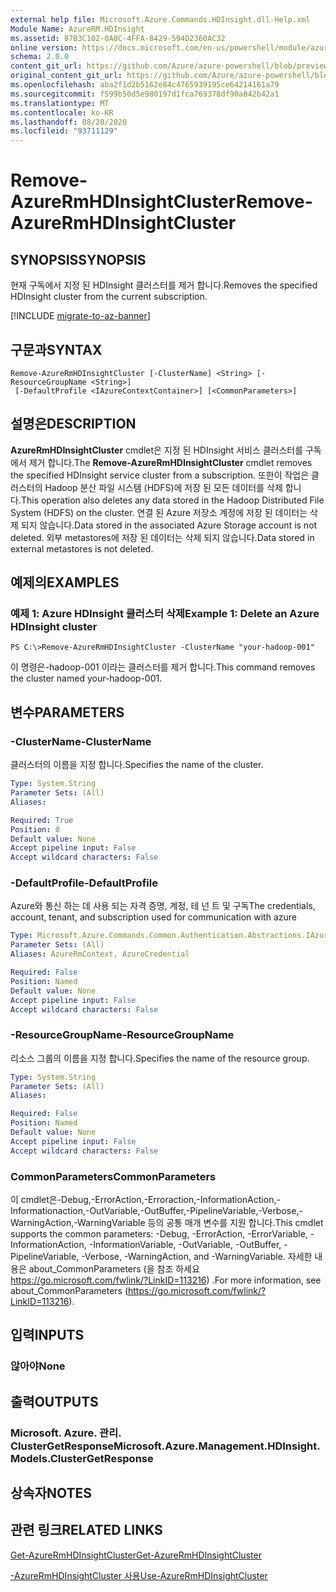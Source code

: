 ```yaml
---
external help file: Microsoft.Azure.Commands.HDInsight.dll-Help.xml
Module Name: AzureRM.HDInsight
ms.assetid: 87B3C102-0A8C-4FFA-8429-594D2360AC32
online version: https://docs.microsoft.com/en-us/powershell/module/azurerm.hdinsight/remove-azurermhdinsightcluster
schema: 2.0.0
content_git_url: https://github.com/Azure/azure-powershell/blob/preview/src/ResourceManager/HDInsight/Commands.HDInsight/help/Remove-AzureRmHDInsightCluster.md
original_content_git_url: https://github.com/Azure/azure-powershell/blob/preview/src/ResourceManager/HDInsight/Commands.HDInsight/help/Remove-AzureRmHDInsightCluster.md
ms.openlocfilehash: aba2f1d2b5162e84c4765939195ce64214161a79
ms.sourcegitcommit: f599b50d5e980197d1fca769378df90a842b42a1
ms.translationtype: MT
ms.contentlocale: ko-KR
ms.lasthandoff: 08/20/2020
ms.locfileid: "93711129"
---
```

# <span data-ttu-id="ddd1c-101">Remove-AzureRmHDInsightCluster</span><span class="sxs-lookup"><span data-stu-id="ddd1c-101">Remove-AzureRmHDInsightCluster</span></span>

## <span data-ttu-id="ddd1c-102">SYNOPSIS</span><span class="sxs-lookup"><span data-stu-id="ddd1c-102">SYNOPSIS</span></span>
<span data-ttu-id="ddd1c-103">현재 구독에서 지정 된 HDInsight 클러스터를 제거 합니다.</span><span class="sxs-lookup"><span data-stu-id="ddd1c-103">Removes the specified HDInsight cluster from the current subscription.</span></span>

[!INCLUDE [migrate-to-az-banner](../../includes/migrate-to-az-banner.md)]

## <span data-ttu-id="ddd1c-104">구문과</span><span class="sxs-lookup"><span data-stu-id="ddd1c-104">SYNTAX</span></span>

```
Remove-AzureRmHDInsightCluster [-ClusterName] <String> [-ResourceGroupName <String>]
 [-DefaultProfile <IAzureContextContainer>] [<CommonParameters>]
```

## <span data-ttu-id="ddd1c-105">설명은</span><span class="sxs-lookup"><span data-stu-id="ddd1c-105">DESCRIPTION</span></span>
<span data-ttu-id="ddd1c-106">**AzureRmHDInsightCluster** cmdlet은 지정 된 HDInsight 서비스 클러스터를 구독에서 제거 합니다.</span><span class="sxs-lookup"><span data-stu-id="ddd1c-106">The **Remove-AzureRmHDInsightCluster** cmdlet removes the specified HDInsight service cluster from a subscription.</span></span>
<span data-ttu-id="ddd1c-107">또한이 작업은 클러스터의 Hadoop 분산 파일 시스템 (HDFS)에 저장 된 모든 데이터를 삭제 합니다.</span><span class="sxs-lookup"><span data-stu-id="ddd1c-107">This operation also deletes any data stored in the Hadoop Distributed File System (HDFS) on the cluster.</span></span>
<span data-ttu-id="ddd1c-108">연결 된 Azure 저장소 계정에 저장 된 데이터는 삭제 되지 않습니다.</span><span class="sxs-lookup"><span data-stu-id="ddd1c-108">Data stored in the associated Azure Storage account is not deleted.</span></span>
<span data-ttu-id="ddd1c-109">외부 metastores에 저장 된 데이터는 삭제 되지 않습니다.</span><span class="sxs-lookup"><span data-stu-id="ddd1c-109">Data stored in external metastores is not deleted.</span></span>

## <span data-ttu-id="ddd1c-110">예제의</span><span class="sxs-lookup"><span data-stu-id="ddd1c-110">EXAMPLES</span></span>

### <span data-ttu-id="ddd1c-111">예제 1: Azure HDInsight 클러스터 삭제</span><span class="sxs-lookup"><span data-stu-id="ddd1c-111">Example 1: Delete an Azure HDInsight cluster</span></span>
```
PS C:\>Remove-AzureRmHDInsightCluster -ClusterName "your-hadoop-001"
```

<span data-ttu-id="ddd1c-112">이 명령은-hadoop-001 이라는 클러스터를 제거 합니다.</span><span class="sxs-lookup"><span data-stu-id="ddd1c-112">This command removes the cluster named your-hadoop-001.</span></span>

## <span data-ttu-id="ddd1c-113">변수</span><span class="sxs-lookup"><span data-stu-id="ddd1c-113">PARAMETERS</span></span>

### <span data-ttu-id="ddd1c-114">-ClusterName</span><span class="sxs-lookup"><span data-stu-id="ddd1c-114">-ClusterName</span></span>
<span data-ttu-id="ddd1c-115">클러스터의 이름을 지정 합니다.</span><span class="sxs-lookup"><span data-stu-id="ddd1c-115">Specifies the name of the cluster.</span></span>

```yaml
Type: System.String
Parameter Sets: (All)
Aliases:

Required: True
Position: 0
Default value: None
Accept pipeline input: False
Accept wildcard characters: False
```

### <span data-ttu-id="ddd1c-116">-DefaultProfile</span><span class="sxs-lookup"><span data-stu-id="ddd1c-116">-DefaultProfile</span></span>
<span data-ttu-id="ddd1c-117">Azure와 통신 하는 데 사용 되는 자격 증명, 계정, 테 넌 트 및 구독</span><span class="sxs-lookup"><span data-stu-id="ddd1c-117">The credentials, account, tenant, and subscription used for communication with azure</span></span>

```yaml
Type: Microsoft.Azure.Commands.Common.Authentication.Abstractions.IAzureContextContainer
Parameter Sets: (All)
Aliases: AzureRmContext, AzureCredential

Required: False
Position: Named
Default value: None
Accept pipeline input: False
Accept wildcard characters: False
```

### <span data-ttu-id="ddd1c-118">-ResourceGroupName</span><span class="sxs-lookup"><span data-stu-id="ddd1c-118">-ResourceGroupName</span></span>
<span data-ttu-id="ddd1c-119">리소스 그룹의 이름을 지정 합니다.</span><span class="sxs-lookup"><span data-stu-id="ddd1c-119">Specifies the name of the resource group.</span></span>

```yaml
Type: System.String
Parameter Sets: (All)
Aliases:

Required: False
Position: Named
Default value: None
Accept pipeline input: False
Accept wildcard characters: False
```

### <span data-ttu-id="ddd1c-120">CommonParameters</span><span class="sxs-lookup"><span data-stu-id="ddd1c-120">CommonParameters</span></span>
<span data-ttu-id="ddd1c-121">이 cmdlet은-Debug,-ErrorAction,-Erroraction,-InformationAction,-Informationaction,-OutVariable,-OutBuffer,-PipelineVariable,-Verbose,-WarningAction,-WarningVariable 등의 공통 매개 변수를 지원 합니다.</span><span class="sxs-lookup"><span data-stu-id="ddd1c-121">This cmdlet supports the common parameters: -Debug, -ErrorAction, -ErrorVariable, -InformationAction, -InformationVariable, -OutVariable, -OutBuffer, -PipelineVariable, -Verbose, -WarningAction, and -WarningVariable.</span></span> <span data-ttu-id="ddd1c-122">자세한 내용은 about_CommonParameters (을 참조 하세요 https://go.microsoft.com/fwlink/?LinkID=113216) .</span><span class="sxs-lookup"><span data-stu-id="ddd1c-122">For more information, see about_CommonParameters (https://go.microsoft.com/fwlink/?LinkID=113216).</span></span>

## <span data-ttu-id="ddd1c-123">입력</span><span class="sxs-lookup"><span data-stu-id="ddd1c-123">INPUTS</span></span>

### <span data-ttu-id="ddd1c-124">않아야</span><span class="sxs-lookup"><span data-stu-id="ddd1c-124">None</span></span>

## <span data-ttu-id="ddd1c-125">출력</span><span class="sxs-lookup"><span data-stu-id="ddd1c-125">OUTPUTS</span></span>

### <span data-ttu-id="ddd1c-126">Microsoft. Azure. 관리. ClusterGetResponse</span><span class="sxs-lookup"><span data-stu-id="ddd1c-126">Microsoft.Azure.Management.HDInsight.Models.ClusterGetResponse</span></span>

## <span data-ttu-id="ddd1c-127">상속자</span><span class="sxs-lookup"><span data-stu-id="ddd1c-127">NOTES</span></span>

## <span data-ttu-id="ddd1c-128">관련 링크</span><span class="sxs-lookup"><span data-stu-id="ddd1c-128">RELATED LINKS</span></span>

[<span data-ttu-id="ddd1c-129">Get-AzureRmHDInsightCluster</span><span class="sxs-lookup"><span data-stu-id="ddd1c-129">Get-AzureRmHDInsightCluster</span></span>](./Get-AzureRmHDInsightCluster.md)

[<span data-ttu-id="ddd1c-130">-AzureRmHDInsightCluster 사용</span><span class="sxs-lookup"><span data-stu-id="ddd1c-130">Use-AzureRmHDInsightCluster</span></span>](./Use-AzureRmHDInsightCluster.md)


